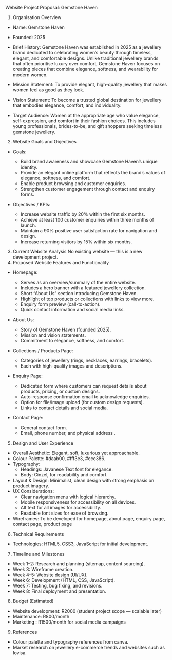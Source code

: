 Website Project Proposal: Gemstone Haven 
1. Organisation Overview 
- Name: Gemstone Haven 
- Founded: 2025 
- Brief History: 
  Gemstone Haven was established in 2025 as a jewellery brand dedicated to celebrating women’s beauty through timeless, elegant, and comfortable designs. Unlike traditional jewellery brands that often prioritise luxury over comfort, Gemstone Haven focuses on creating pieces that combine elegance, softness, and wearability for modern women. 
 
- Mission Statement: 
  To provide elegant, high-quality jewellery that makes women feel as good as they look. 
 
- Vision Statement: 
  To become a trusted global destination for jewellery that embodies elegance, comfort, and individuality. 
 
- Target Audience: 
  Women at the appropriate age who value elegance, self-expression, and comfort in their fashion choices. This includes young professionals, brides-to-be, and gift shoppers seeking timeless gemstone jewellery. 
2. Website Goals and Objectives 
- Goals: 
  - Build brand awareness and showcase Gemstone Haven’s unique identity. 
  - Provide an elegant online platform that reflects the brand’s values of elegance, softness, and comfort. 
  - Enable product browsing and customer enquiries. 
  - Strengthen customer engagement through contact and enquiry forms. 
 
- Objectives / KPIs: 
  - Increase website traffic by 20% within the first six months. 
  - Achieve at least 100 customer enquiries within three months of launch. 
  - Maintain a 90% positive user satisfaction rate for navigation and design. 
  - Increase returning visitors by 15% within six months. 
3. Current Website Analysis 
No existing website — this is a new development project. 
4. Proposed Website Features and Functionality 
- Homepage: 
  - Serves as an overview/summary of the entire website. 
  - Includes a hero banner with a featured jewellery collection. 
  - Short “About Us” section introducing Gemstone Haven. 
  - Highlight of top products or collections with links to view more. 
  - Enquiry form preview (call-to-action). 
  - Quick contact information and social media links. 
 
- About Us: 
  - Story of Gemstone Haven (founded 2025). 
  - Mission and vision statements. 
  - Commitment to elegance, softness, and comfort. 
 
- Collections / Products Page: 
  - Categories of jewellery (rings, necklaces, earrings, bracelets). 
  - Each with high-quality images and descriptions. 
  
 
- Enquiry Page: 
  - Dedicated form where customers can request details about products, pricing, or custom designs. 
  - Auto-response confirmation email to acknowledge enquiries. 
  - Option for file/image upload (for custom design requests). 
  - Links to contact details and social media. 
 
- Contact Page: 
  - General contact form. 
  - Email, phone number, and physical address . 
 
 

5. Design and User Experience 
- Overall Aesthetic: Elegant, soft, luxurious yet approachable. 
- Colour Palette: #daab00, #fff3e3, #ecc386. 
- Typography: 
  - Headings: Javanese Text font for elegance. 
  - Body: Cinzel, for readability and comfort. 
- Layout & Design: Minimalist, clean design with strong emphasis on product imagery. 
- UX Considerations: 
  - Clear navigation menu with logical hierarchy. 
  - Mobile responsiveness for accessibility on all devices. 
  - Alt text for all images for accessibility. 
  - Readable font sizes for ease of browsing. 
- Wireframes: To be developed for homepage, about page, enquiry page, contact page, product page
6. Technical Requirements 
- Technologies: HTML5, CSS3, JavaScript for initial development. 

7. Timeline and Milestones 
- Week 1–2: Research and planning (sitemap, content sourcing). 
- Week 3: Wireframe creation. 
- Week 4–5: Website design (UI/UX). 
- Week 6: Development (HTML, CSS, JavaScript). 
- Week 7: Testing, bug fixing, and revisions. 
- Week 8: Final deployment and presentation. 
8. Budget (Estimated) 
- Website development: R2000 (student project scope — scalable later) 
- Maintenance: R800/month 
- Marketing : R1500/month for social media campaigns 
9. References

  

- Colour palette and typography references from canva. 
- Market research on jewellery e-commerce trends and websites such as lovisa.




